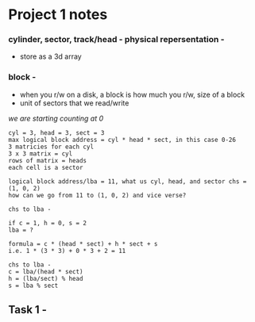 # Project 1 notes

### cylinder, sector, track/head - physical repersentation - 
- store as a 3d array

### block -
- when you r/w on a disk, a block is how much you r/w, size of a block
- unit of sectors that we read/write 

*we are starting counting at 0*
```
cyl = 3, head = 3, sect = 3
max logical block address = cyl * head * sect, in this case 0-26
3 matricies for each cyl
3 x 3 matrix = cyl
rows of matrix = heads
each cell is a sector

logical block address/lba = 11, what us cyl, head, and sector chs = (1, 0, 2) 
how can we go from 11 to (1, 0, 2) and vice verse?

chs to lba - 

if c = 1, h = 0, s = 2
lba = ?

formula = c * (head * sect) + h * sect + s
i.e. 1 * (3 * 3) + 0 * 3 + 2 = 11

chs to lba -
c = lba/(head * sect)
h = (lba/sect) % head
s = lba % sect

```
## Task 1 -